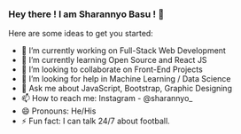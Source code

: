 ### Hey there ! I am Sharannyo Basu ! 👋


Here are some ideas to get you started:

- 🔭 I’m currently working on Full-Stack Web Development
- 🌱 I’m currently learning Open Source and React JS
- 👯 I’m looking to collaborate on Front-End Projects
- 🤔 I’m looking for help in Machine Learning / Data Science
- 💬 Ask me about JavaScript, Bootstrap, Graphic Designing
- 📫 How to reach me: Instagram - @sharannyo_
- 😄 Pronouns: He/His
- ⚡ Fun fact: I can talk 24/7 about football.

